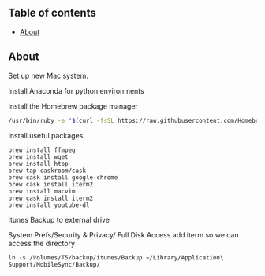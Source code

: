 
## Table of contents

- [About](#about)


## About
Set up new Mac system.

Install Anaconda for python environments

Install the Homebrew package manager
```sh
/usr/bin/ruby -e "$(curl -fsSL https://raw.githubusercontent.com/Homebrew/install/master/install)"
```

Install useful packages
```
brew install ffmpeg
brew install wget
brew install htop
brew tap caskroom/cask
brew cask install google-chrome
brew cask install iterm2
brew install macvim
brew cask install iterm2
brew install youtube-dl
```

Itunes Backup to external drive

System Prefs/Security & Privacy/ Full Disk Access add iterm so we can access the directory

```
ln -s /Volumes/T5/backup/itunes/Backup ~/Library/Application\ Support/MobileSync/Backup/
```
